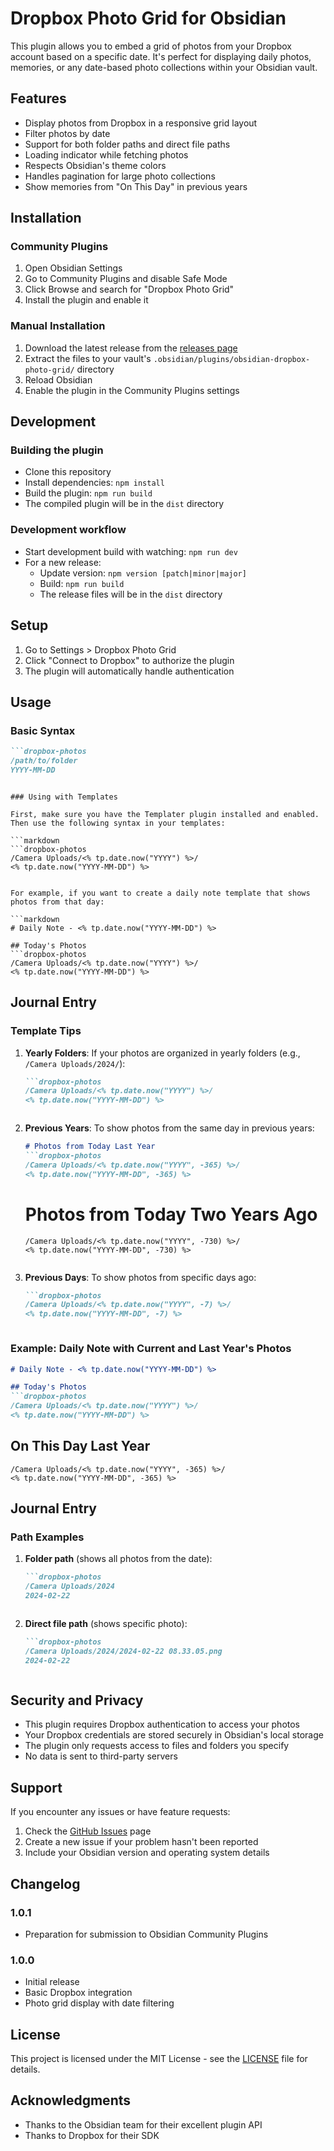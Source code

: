 # Dropbox Photo Grid for Obsidian

This plugin allows you to embed a grid of photos from your Dropbox account based on a specific date. It's perfect for displaying daily photos, memories, or any date-based photo collections within your Obsidian vault.

## Features

- Display photos from Dropbox in a responsive grid layout
- Filter photos by date
- Support for both folder paths and direct file paths
- Loading indicator while fetching photos
- Respects Obsidian's theme colors
- Handles pagination for large photo collections
- Show memories from "On This Day" in previous years


## Installation

### Community Plugins
1. Open Obsidian Settings
2. Go to Community Plugins and disable Safe Mode
3. Click Browse and search for "Dropbox Photo Grid"
4. Install the plugin and enable it

### Manual Installation
1. Download the latest release from the [releases page](https://github.com/alimoeeny/obsidian-dropbox-photo-grid/releases)
2. Extract the files to your vault's `.obsidian/plugins/obsidian-dropbox-photo-grid/` directory
3. Reload Obsidian
4. Enable the plugin in the Community Plugins settings

## Development

### Building the plugin

- Clone this repository
- Install dependencies: `npm install`
- Build the plugin: `npm run build`
- The compiled plugin will be in the `dist` directory

### Development workflow

- Start development build with watching: `npm run dev`
- For a new release:
  - Update version: `npm version [patch|minor|major]`
  - Build: `npm run build`
  - The release files will be in the `dist` directory

## Setup

1. Go to Settings > Dropbox Photo Grid
2. Click "Connect to Dropbox" to authorize the plugin
3. The plugin will automatically handle authentication

## Usage

### Basic Syntax

```markdown
```dropbox-photos
/path/to/folder
YYYY-MM-DD
```
```

### Using with Templates

First, make sure you have the Templater plugin installed and enabled. Then use the following syntax in your templates:

```markdown
```dropbox-photos
/Camera Uploads/<% tp.date.now("YYYY") %>/
<% tp.date.now("YYYY-MM-DD") %>
```
```

For example, if you want to create a daily note template that shows photos from that day:

```markdown
# Daily Note - <% tp.date.now("YYYY-MM-DD") %>

## Today's Photos
```dropbox-photos
/Camera Uploads/<% tp.date.now("YYYY") %>/
<% tp.date.now("YYYY-MM-DD") %>
```

## Journal Entry

### Template Tips

1. **Yearly Folders**: If your photos are organized in yearly folders (e.g., `/Camera Uploads/2024/`):
   ```markdown
   ```dropbox-photos
   /Camera Uploads/<% tp.date.now("YYYY") %>/
   <% tp.date.now("YYYY-MM-DD") %>
   ```
   ```

2. **Previous Years**: To show photos from the same day in previous years:
   ```markdown
   # Photos from Today Last Year
   ```dropbox-photos
   /Camera Uploads/<% tp.date.now("YYYY", -365) %>/
   <% tp.date.now("YYYY-MM-DD", -365) %>
   ```

   # Photos from Today Two Years Ago
   ```dropbox-photos
   /Camera Uploads/<% tp.date.now("YYYY", -730) %>/
   <% tp.date.now("YYYY-MM-DD", -730) %>
   ```
   ```

3. **Previous Days**: To show photos from specific days ago:
   ```markdown
   ```dropbox-photos
   /Camera Uploads/<% tp.date.now("YYYY", -7) %>/
   <% tp.date.now("YYYY-MM-DD", -7) %>
   ```
   ```

### Example: Daily Note with Current and Last Year's Photos

```markdown
# Daily Note - <% tp.date.now("YYYY-MM-DD") %>

## Today's Photos
```dropbox-photos
/Camera Uploads/<% tp.date.now("YYYY") %>/
<% tp.date.now("YYYY-MM-DD") %>
```

## On This Day Last Year
```dropbox-photos
/Camera Uploads/<% tp.date.now("YYYY", -365) %>/
<% tp.date.now("YYYY-MM-DD", -365) %>
```

## Journal Entry

### Path Examples

1. **Folder path** (shows all photos from the date):
   ```markdown
   ```dropbox-photos
   /Camera Uploads/2024
   2024-02-22
   ```
   ```

2. **Direct file path** (shows specific photo):
   ```markdown
   ```dropbox-photos
   /Camera Uploads/2024/2024-02-22 08.33.05.png
   2024-02-22
   ```
   ```

## Security and Privacy

- This plugin requires Dropbox authentication to access your photos
- Your Dropbox credentials are stored securely in Obsidian's local storage
- The plugin only requests access to files and folders you specify
- No data is sent to third-party servers

## Support

If you encounter any issues or have feature requests:

1. Check the [GitHub Issues](https://github.com/alimoeeny/obsidian-dropbox-photo-grid/issues) page
2. Create a new issue if your problem hasn't been reported
3. Include your Obsidian version and operating system details

## Changelog

### 1.0.1
- Preparation for submission to Obsidian Community Plugins


### 1.0.0
- Initial release
- Basic Dropbox integration
- Photo grid display with date filtering

## License

This project is licensed under the MIT License - see the [LICENSE](LICENSE) file for details.

## Acknowledgments

- Thanks to the Obsidian team for their excellent plugin API
- Thanks to Dropbox for their SDK
